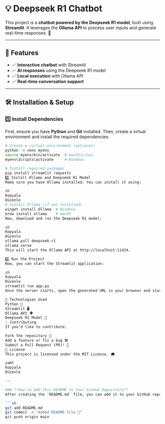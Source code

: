 # 💡 Deepseek R1 Chatbot

This project is a **chatbot powered by the Deepseek R1 model**, built using **Streamlit**. It leverages the **Ollama API** to process user inputs and generate real-time responses. 🚀  

---

## 📌 Features
- ✅ **Interactive chatbot** with Streamlit  
- ✅ **AI responses** using the Deepseek R1 model  
- ✅ **Local execution** with Ollama API  
- ✅ **Real-time conversation support**  

---

## 🛠️ Installation & Setup

### **1️⃣ Install Dependencies**
First, ensure you have **Python** and **Git** installed. Then, create a virtual environment and install the required dependencies:

```sh
# Create a virtual environment (optional)
python -m venv myenv
source myenv/bin/activate  # macOS/Linux
myenv\Scripts\activate     # Windows

# Install required packages
pip install streamlit requests
2️⃣ Install Ollama and Deepseek R1 Model
Make sure you have Ollama installed. You can install it using:

sh
Kopyala
Düzenle
# Install Ollama (if not installed)
winget install Ollama  # Windows
brew install ollama    # macOS
Now, download and run the Deepseek R1 model:

sh
Kopyala
Düzenle
ollama pull deepseek-r1
ollama serve
This will start the Ollama API at http://localhost:11434.

3️⃣ Run the Project
Now, you can start the Streamlit application:

sh
Kopyala
Düzenle
streamlit run app.py
Once the server starts, open the generated URL in your browser and start chatting! 🎉

🔗 Technologies Used
Python 🐍
Streamlit 🖥️
Ollama API 🌍
Deepseek R1 Model 🤖
💡 Contributing
If you’d like to contribute:

Fork the repository 🍴
Add a feature or fix a bug 🛠️
Submit a Pull Request (PR)! 🚀
📄 License
This project is licensed under the MIT License. 🎓

yaml
Kopyala
Düzenle

---

### **How to Add this README to Your GitHub Repository**
After creating the `README.md` file, you can add it to your GitHub repo using:

```sh
git add README.md
git commit -m "Added README file 📜"
git push origin main
